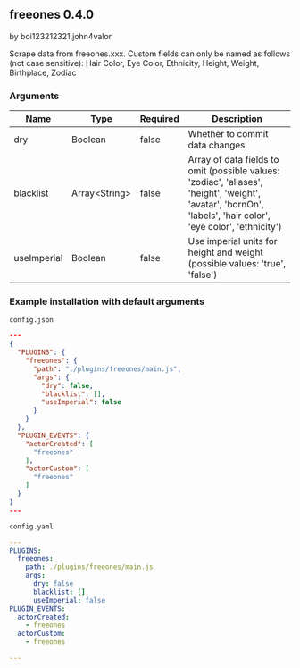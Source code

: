 ## freeones 0.4.0

by boi123212321,john4valor

Scrape data from freeones.xxx. Custom fields can only be named as follows (not case sensitive): Hair Color, Eye Color, Ethnicity, Height, Weight, Birthplace, Zodiac

### Arguments

| Name        | Type          | Required | Description                                                                                                                                                   |
| ----------- | ------------- | -------- | ------------------------------------------------------------------------------------------------------------------------------------------------------------- |
| dry         | Boolean       | false    | Whether to commit data changes                                                                                                                                |
| blacklist   | Array&lt;String&gt; | false    | Array of data fields to omit (possible values: &#x27;zodiac&#x27;, &#x27;aliases&#x27;, &#x27;height&#x27;, &#x27;weight&#x27;, &#x27;avatar&#x27;, &#x27;bornOn&#x27;, &#x27;labels&#x27;, &#x27;hair color&#x27;, &#x27;eye color&#x27;, &#x27;ethnicity&#x27;) |
| useImperial | Boolean       | false    | Use imperial units for height and weight (possible values: &#x27;true&#x27;, &#x27;false&#x27;)                                                                                   |

### Example installation with default arguments

`config.json`
```json
---
{
  "PLUGINS": {
    "freeones": {
      "path": "./plugins/freeones/main.js",
      "args": {
        "dry": false,
        "blacklist": [],
        "useImperial": false
      }
    }
  },
  "PLUGIN_EVENTS": {
    "actorCreated": [
      "freeones"
    ],
    "actorCustom": [
      "freeones"
    ]
  }
}
---
```

`config.yaml`
```yaml
---
PLUGINS:
  freeones:
    path: ./plugins/freeones/main.js
    args:
      dry: false
      blacklist: []
      useImperial: false
PLUGIN_EVENTS:
  actorCreated:
    - freeones
  actorCustom:
    - freeones

---
```
